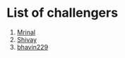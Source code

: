 # List of challengers
1. [Mrinal](https://github.com/mrinal1224)
2. [Shivay](https://github.com/shivaylamba)
3. [bhavin229](https://github.com/bhavin229)